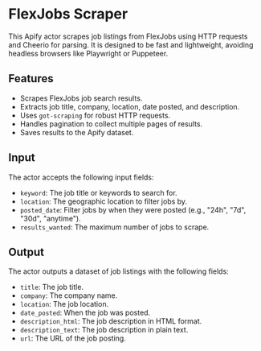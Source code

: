 # FlexJobs Scraper

This Apify actor scrapes job listings from FlexJobs using HTTP requests and Cheerio for parsing. It is designed to be fast and lightweight, avoiding headless browsers like Playwright or Puppeteer.

## Features

- Scrapes FlexJobs job search results.
- Extracts job title, company, location, date posted, and description.
- Uses `got-scraping` for robust HTTP requests.
- Handles pagination to collect multiple pages of results.
- Saves results to the Apify dataset.

## Input

The actor accepts the following input fields:

- `keyword`: The job title or keywords to search for.
- `location`: The geographic location to filter jobs by.
- `posted_date`: Filter jobs by when they were posted (e.g., "24h", "7d", "30d", "anytime").
- `results_wanted`: The maximum number of jobs to scrape.

## Output

The actor outputs a dataset of job listings with the following fields:

- `title`: The job title.
- `company`: The company name.
- `location`: The job location.
- `date_posted`: When the job was posted.
- `description_html`: The job description in HTML format.
- `description_text`: The job description in plain text.
- `url`: The URL of the job posting.